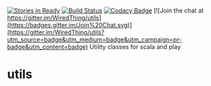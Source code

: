[![Stories in Ready](https://badge.waffle.io/wiredthing/utils.png?label=ready&title=Ready)](https://waffle.io/wiredthing/utils)
[![Build Status](https://travis-ci.org/WiredThing/utils.svg?branch=master)](https://travis-ci.org/WiredThing/utils)
[![Codacy Badge](https://www.codacy.com/project/badge/95f3134af4dd406c901cf7f0895bff02)](https://www.codacy.com/public/doug/utils)
[![Join the chat at https://gitter.im/WiredThing/utils](https://badges.gitter.im/Join%20Chat.svg)](https://gitter.im/WiredThing/utils?utm_source=badge&utm_medium=badge&utm_campaign=pr-badge&utm_content=badge)
Utility classes for scala and play

# utils
